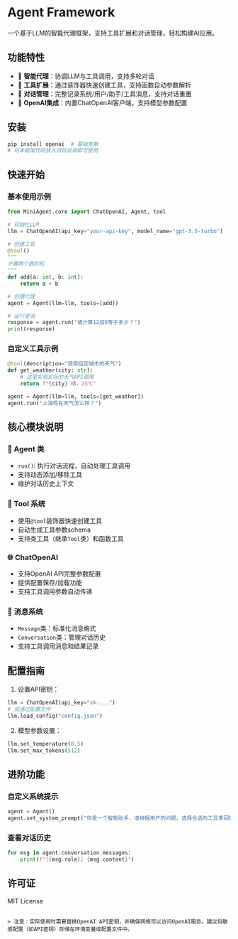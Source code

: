 
# Agent Framework

一个基于LLM的智能代理框架，支持工具扩展和对话管理，轻松构建AI应用。

## 功能特性

- 🤖 **智能代理**：协调LLM与工具调用，支持多轮对话
- 🧰 **工具扩展**：通过装饰器快速创建工具，支持函数自动参数解析
- 💬 **对话管理**：完整记录系统/用户/助手/工具消息，支持对话重置
- 🔌 **OpenAI集成**：内置ChatOpenAI客户端，支持模型参数配置

## 安装

```bash
pip install openai  # 基础依赖
# 将本框架代码放入项目目录即可使用
```


## 快速开始

### 基本使用示例
```python
from MiniAgent.core import ChatOpenAI, Agent, tool

# 初始化LLM
llm = ChatOpenAI(api_key="your-api-key", model_name="gpt-3.5-turbo")

# 创建工具
@tool()
"""
计算两个数的和
"""
def add(a: int, b: int):
    return a + b

# 创建代理
agent = Agent(llm=llm, tools=[add])

# 运行查询
response = agent.run("请计算12加5等于多少？")
print(response)
```

### 自定义工具示例
```python
@tool(description="获取指定城市的天气")
def get_weather(city: str):
    # 这里实现实际的天气API调用
    return f"{city} 晴，25℃"

agent = Agent(llm=llm, tools=[get_weather])
agent.run("上海现在天气怎么样？")
```

## 核心模块说明

### 🧩 Agent 类
- `run()`: 执行对话流程，自动处理工具调用
- 支持动态添加/移除工具
- 维护对话历史上下文

### 🔧 Tool 系统
- 使用`@tool`装饰器快速创建工具
- 自动生成工具参数schema
- 支持类工具（继承`Tool`类）和函数工具

### 🌐 ChatOpenAI
- 支持OpenAI API完整参数配置
- 提供配置保存/加载功能
- 支持工具调用参数自动传递

### 📩 消息系统
- `Message`类：标准化消息格式
- `Conversation`类：管理对话历史
- 支持工具调用消息和结果记录

## 配置指南

1. 设置API密钥：
```python
llm = ChatOpenAI(api_key="sk-...")
# 或通过配置文件
llm.load_config("config.json")
```

2. 模型参数设置：
```python
llm.set_temperature(0.5)
llm.set_max_tokens(512)
```

## 进阶功能

### 自定义系统提示
```python
agent = Agent()
agent.set_system_prompt("你是一个智能助手，请根据用户的问题，选择合适的工具来回答用户的问题。")
```

### 查看对话历史
```python
for msg in agent.conversation.messages:
    print(f"[{msg.role}] {msg.content}")
```

## 许可证
MIT License
```

> 注意：实际使用时需要替换OpenAI API密钥，并确保网络可以访问OpenAI服务。建议将敏感配置（如API密钥）存储在环境变量或配置文件中。
